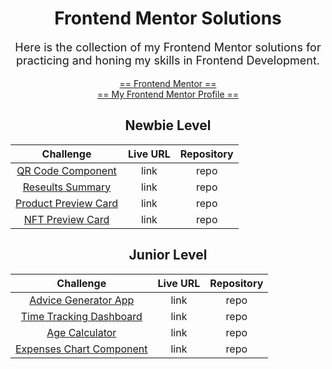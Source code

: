 <center>

# Frontend Mentor Solutions

<p style="max-width: 55ch; font-size: 1.125rem;">Here is the collection of my Frontend Mentor solutions for practicing and honing my skills in Frontend Development.</p>

[== Frontend Mentor ==](https://www.frontendmentor.io/home)<br>
[== My Frontend Mentor Profile ==](https://www.frontendmentor.io/profile/Lemon1903)

## Newbie Level

|        Challenge         | Live URL | Repository |
| :----------------------: | :------: | :--------: |
|  [QR Code Component]()   |   link   |    repo    |
|   [Reseults Summary]()   |   link   |    repo    |
| [Product Preview Card]() |   link   |    repo    |
|   [NFT Preview Card]()   |   link   |    repo    |

## Junior Level

|          Challenge           | Live URL | Repository |
| :--------------------------: | :------: | :--------: |
|   [Advice Generator App]()   |   link   |    repo    |
| [Time Tracking Dashboard]()  |   link   |    repo    |
|      [Age Calculator]()      |   link   |    repo    |
| [Expenses Chart Component]() |   link   |    repo    |

</center>
